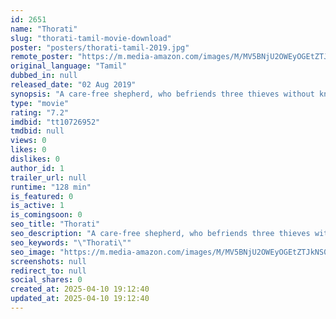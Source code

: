 ```yaml
---
id: 2651
name: "Thorati"
slug: "thorati-tamil-movie-download"
poster: "posters/thorati-tamil-2019.jpg"
remote_poster: "https://m.media-amazon.com/images/M/MV5BNjU2OWEyOGEtZTJkNS00MWM1LWE2MjAtYmFhMWY0MTVkYTdiXkEyXkFqcGdeQXVyMzYxOTQ3MDg@._V1_SX300.jpg"
original_language: "Tamil"
dubbed_in: null
released_date: "02 Aug 2019"
synopsis: "A care-free shepherd, who befriends three thieves without knowing their past, lands in trouble post his marriage ."
type: "movie"
rating: "7.2"
imdbid: "tt10726952"
tmdbid: null
views: 0
likes: 0
dislikes: 0
author_id: 1
trailer_url: null
runtime: "128 min"
is_featured: 0
is_active: 1
is_comingsoon: 0
seo_title: "Thorati"
seo_description: "A care-free shepherd, who befriends three thieves without knowing their past, lands in trouble post his marriage ."
seo_keywords: "\"Thorati\""
seo_image: "https://m.media-amazon.com/images/M/MV5BNjU2OWEyOGEtZTJkNS00MWM1LWE2MjAtYmFhMWY0MTVkYTdiXkEyXkFqcGdeQXVyMzYxOTQ3MDg@._V1_SX300.jpg"
screenshots: null
redirect_to: null
social_shares: 0
created_at: 2025-04-10 19:12:40
updated_at: 2025-04-10 19:12:40
---
```


